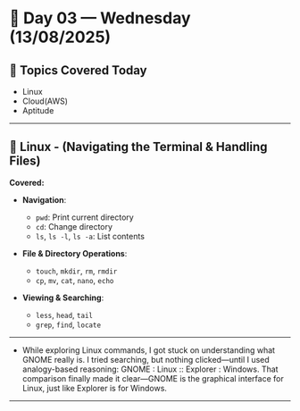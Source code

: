 
# 📅 Day 03 — Wednesday (13/08/2025)

## 🧭 Topics Covered Today  
- Linux 
- Cloud(AWS)
- Aptitude

---

## 🐧 Linux - (Navigating the Terminal & Handling Files)

**Covered:**

- **Navigation**:
  - `pwd`: Print current directory
  - `cd`: Change directory
  - `ls`, `ls -l`, `ls -a`: List contents

- **File & Directory Operations**:
  - `touch`, `mkdir`, `rm`, `rmdir`
  - `cp`, `mv`, `cat`, `nano`, `echo`

- **Viewing & Searching**:
  - `less`, `head`, `tail`
  - `grep`, `find`, `locate`
---
- While exploring Linux commands, I got stuck on understanding what GNOME really is. I tried searching, but nothing clicked—until I used analogy-based reasoning: GNOME : Linux :: Explorer : Windows. That comparison finally made it clear—GNOME is the graphical interface for Linux, just like Explorer is for Windows.

---

